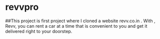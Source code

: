 # revvpro
##This project is first project where I cloned a website revv.co.in . With , Revv, you can rent a car at a time that is convenient to you and get it delivered right to your doorstep.
